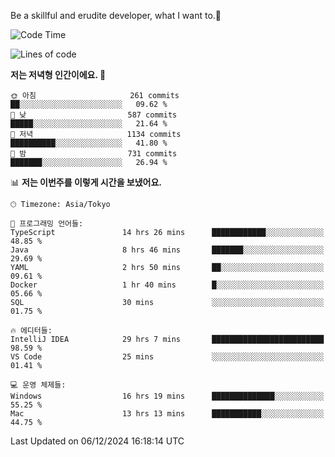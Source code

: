 Be a skillful and erudite developer, what I want to.👶

<!--START_SECTION:waka-->
![Code Time](http://img.shields.io/badge/Code%20Time-1%2C466%20hrs%2014%20mins-blue)

![Lines of code](https://img.shields.io/badge/%EC%A0%80%EB%8A%94%20%EC%97%AC%ED%83%9C%EA%B9%8C%EC%A7%80%20-918.3%20thousand%20%EC%A4%84%EC%9D%98%20%EC%BD%94%EB%93%9C%EB%A5%BC%20%EC%9E%91%EC%84%B1%ED%96%88%EC%96%B4%EC%9A%94.-blue)

**저는 저녁형 인간이에요. 🦉** 

```text
🌞 아침                     261 commits         ██░░░░░░░░░░░░░░░░░░░░░░░   09.62 % 
🌆 낮　                     587 commits         █████░░░░░░░░░░░░░░░░░░░░   21.64 % 
🌃 저녁                     1134 commits        ██████████░░░░░░░░░░░░░░░   41.80 % 
🌙 밤　                     731 commits         ███████░░░░░░░░░░░░░░░░░░   26.94 % 
```


📊 **저는 이번주를 이렇게 시간을 보냈어요.** 

```text
🕑︎ Timezone: Asia/Tokyo

💬 프로그래밍 언어들: 
TypeScript               14 hrs 26 mins      ████████████░░░░░░░░░░░░░   48.85 % 
Java                     8 hrs 46 mins       ███████░░░░░░░░░░░░░░░░░░   29.69 % 
YAML                     2 hrs 50 mins       ██░░░░░░░░░░░░░░░░░░░░░░░   09.61 % 
Docker                   1 hr 40 mins        █░░░░░░░░░░░░░░░░░░░░░░░░   05.66 % 
SQL                      30 mins             ░░░░░░░░░░░░░░░░░░░░░░░░░   01.75 % 

🔥 에디터들: 
IntelliJ IDEA            29 hrs 7 mins       █████████████████████████   98.59 % 
VS Code                  25 mins             ░░░░░░░░░░░░░░░░░░░░░░░░░   01.41 % 

💻 운영 체제들: 
Windows                  16 hrs 19 mins      ██████████████░░░░░░░░░░░   55.25 % 
Mac                      13 hrs 13 mins      ███████████░░░░░░░░░░░░░░   44.75 % 
```


 Last Updated on 06/12/2024 16:18:14 UTC
<!--END_SECTION:waka-->
